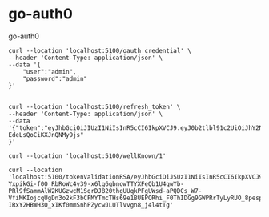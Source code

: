 # go-auth0
go-auth0

    curl --location 'localhost:5100/oauth_credential' \
    --header 'Content-Type: application/json' \
    --data '{
        "user":"admin",
        "password":"admin"
    }'


    curl --location 'localhost:5100/refresh_token' \
    --header 'Content-Type: application/json' \
    --data '{"token":"eyJhbGciOiJIUzI1NiIsInR5cCI6IkpXVCJ9.eyJ0b2tlbl91c2UiOiJhY2Nlc3MiLCJpc3MiOiJsYW1iZGEtZ28tYXV0ZW50aWNhdGlvbiIsInZlcnNpb24iOiIyIiwiand0X2lkIjoiYzE1YmE4MGItZDE2MS00OWM4LTkwM2MtMjdhZDMzNmQxMjkwIiwidXNlcm5hbWUiOiJhZG1pbiIsInNjb3BlIjpbImFkbWluIl0sImV4cCI6MTczMzY3MDMxM30.4nYpMemdZYQfhe4hfFTEHM-EdeLsQoCiKXJnQNMy9js"
    }'

    curl --location 'localhost:5100/wellKnown/1'

    curl --location 'localhost:5100/tokenValidationRSA/eyJhbGciOiJSUzI1NiIsInR5cCI6IkpXVCJ9.eyJ0b2tlbl91c2UiOiJhY2Nlc3MiLCJpc3MiOiJsYW1iZGEtZ28tYXV0ZW50aWNhdGlvbiIsInZlcnNpb24iOiIyIiwiand0X2lkIjoiODYwYjNkOGYtODk3MC00ODE0LTk0MTAtOWY4NzFiMjc3NDFiIiwidXNlcm5hbWUiOiJhZG1pbiIsInNjb3BlIjpbImFkbWluIl0sImV4cCI6MTczMzY2NDg1NH0.S9bfRHmsw9kA7LSNQg4X5ovCCkoAhrZnQuOIJzrk3AXtYIW0cNO0QJB5a7kXlGkl5cuWo4iS5xv1Fw0h4gsX5PnuYdrPxQZMdSAsmSgCsxS5Lrtt-YxpikGi-f0O_RbRoWc4y39-x6lg6gbnowTTYXFeQb1U4qwYb-PRl9fSammAlW2KUGzwcM1SqrDJ820thgUUqkPFgUWsd-aPQDCs_W7-VfiMKIojcqUgDn3o2kF3bCFMYTmcTHs69e18UEPORhi_F0ThIDGg9GWPRrTyLyRUO_8pesphsWtH6HB3-IRxY2HBWH3O_xIKf0mmSnhPZycwJLUTlVvgn8_j4l4tTg'